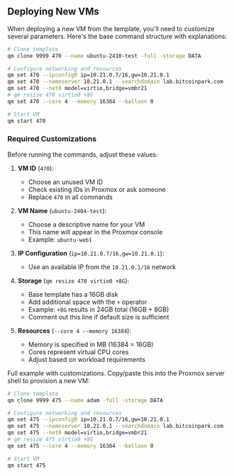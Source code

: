 ## Deploying New VMs

When deploying a new VM from the template, you'll need to customize several parameters. Here's the base command structure with explanations:

```bash
# Clone template
qm clone 9999 470 --name ubuntu-2410-test -full -storage DATA

# Configure networking and resources
qm set 470 --ipconfig0 ip=10.21.0.7/16,gw=10.21.0.1
qm set 470 --nameserver 10.21.0.1 --searchdomain lab.bitcoinpark.com
qm set 470 --net0 model=virtio,bridge=vmbr21
# qm resize 470 virtio0 +8G
qm set 470 --core 4 --memory 16384 --balloon 0

# Start VM
qm start 470
```

### Required Customizations

Before running the commands, adjust these values:

1. **VM ID** (`470`): 
   - Choose an unused VM ID
   - Check existing IDs in Proxmox or ask someone
   - Replace `470` in all commands

2. **VM Name** (`ubuntu-2404-test`):
   - Choose a descriptive name for your VM
   - This name will appear in the Proxmox console
   - Example: `ubuntu-web1`

3. **IP Configuration** (`ip=10.21.0.7/16,gw=10.21.0.1`):
   - Use an available IP from the `10.21.0.1/16` network

4. **Storage** (`qm resize 470 virtio0 +8G`):
   - Base template has a 16GB disk
   - Add additional space with the `+` operator
   - Example: `+8G` results in 24GB total (16GB + 8GB)
   - Comment out this line if default size is sufficient

5. **Resources** (`--core 4 --memory 16384`):
   - Memory is specified in MB (16384 = 16GB)
   - Cores represent virtual CPU cores 
   - Adjust based on workload requirements

Full example with customizations. Copy/paste this into the Proxmox server shell to provision a new VM:
```bash
# Clone template
qm clone 9999 475 --name adam -full -storage DATA

# Configure networking and resources
qm set 475 --ipconfig0 ip=10.21.0.7/16,gw=10.21.0.1
qm set 475 --nameserver 10.21.0.1 --searchdomain lab.bitcoinpark.com
qm set 475 --net0 model=virtio,bridge=vmbr21
# qm resize 475 virtio0 +8G
qm set 475 --core 4 --memory 16384 --balloon 0

# Start VM
qm start 475
```
